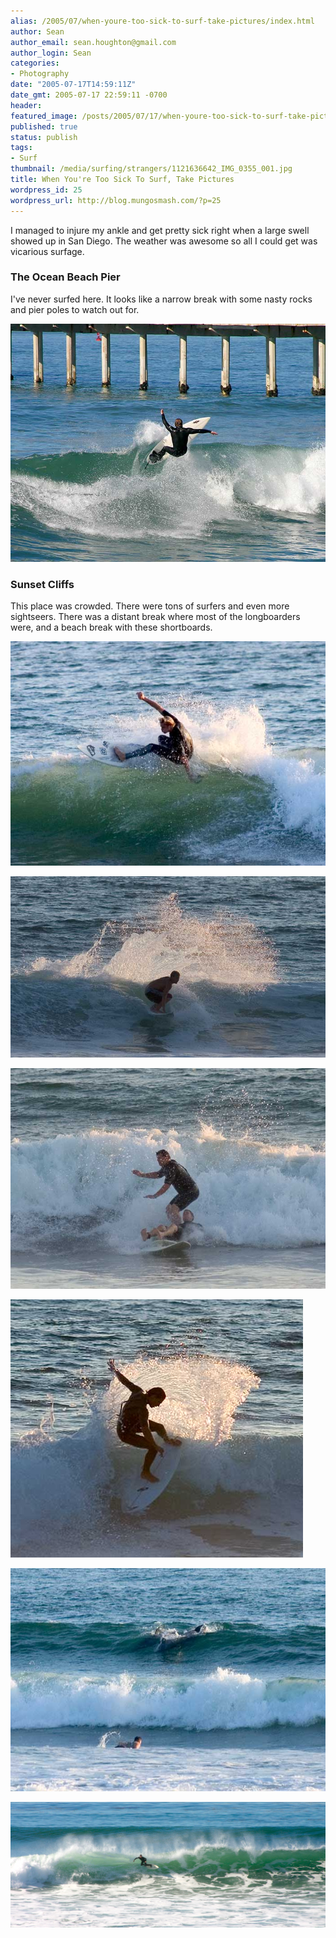 ```yaml
---
alias: /2005/07/when-youre-too-sick-to-surf-take-pictures/index.html
author: Sean
author_email: sean.houghton@gmail.com
author_login: Sean
categories:
- Photography
date: "2005-07-17T14:59:11Z"
date_gmt: 2005-07-17 22:59:11 -0700
header:
featured_image: /posts/2005/07/17/when-youre-too-sick-to-surf-take-pictures/teaser.jpg
published: true
status: publish
tags:
- Surf
thumbnail: /media/surfing/strangers/1121636642_IMG_0355_001.jpg
title: When You're Too Sick To Surf, Take Pictures
wordpress_id: 25
wordpress_url: http://blog.mungosmash.com/?p=25
---
```

I managed to injure my ankle and get pretty sick right when a large swell showed up in San Diego.  The weather was awesome so all I could get was vicarious surfage.

### The Ocean Beach Pier

I've never surfed here.  It looks like a narrow break with some nasty rocks and pier poles to watch out for.

![](1121636642_IMG_0355_001.jpg)

### Sunset Cliffs

This place was crowded.  There were tons of surfers and even more sightseers.  There was a distant break where most of the longboarders were, and a beach break with these shortboards.

![](1122353525_CRW_3193.jpg)

![](1122353583_CRW_3212.jpg)

![](1122353668_CRW_3219.jpg)

![](1122353733_CRW_3256.jpg)

![](1122437680_CRW_3314.jpg)

![](SurfPanoramicDesktop.jpg)
